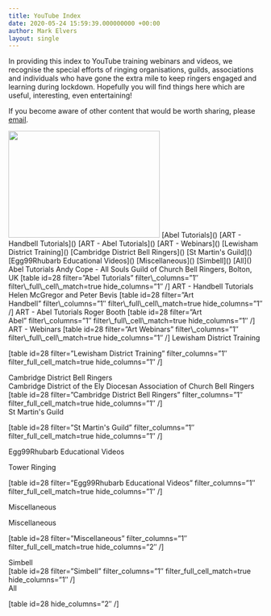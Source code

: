 ```yaml
---
title: YouTube Index
date: 2020-05-24 15:59:39.000000000 +00:00
author: Mark Elvers
layout: single
---
```

In providing this index to YouTube training webinars and videos, we recognise the special efforts of ringing organisations, guilds, associations and individuals who have gone the extra mile to keep ringers engaged and learning during lockdown. Hopefully you will find things here which are useful, interesting, even entertaining!

If you become aware of other content that would be worth sharing, please [email](mailto:YouTube@tunbury.org). 

<img width="300" height="212" src="https://cccbr.org.uk/wp-content/uploads/2020/05/yt_icon_rgb-300x212.png" alt="" loading="lazy" srcset="https://cccbr.org.uk/wp-content/uploads/2020/05/yt_icon_rgb-300x212.png 300w, https://cccbr.org.uk/wp-content/uploads/2020/05/yt_icon_rgb-600x423.png 600w, https://cccbr.org.uk/wp-content/uploads/2020/05/yt_icon_rgb.png 734w" sizes="(max-width: 300px) 100vw, 300px" />  
[Abel Tutorials]()  
[ART - Handbell Tutorials]()  
[ART - Abel Tutorials]()  
[ART - Webinars]()  
[Lewisham District Training]()  
[Cambridge District Bell Ringers]()  
[St Martin&apos;s Guild]()  
[Egg99Rhubarb Educational Videos]()  
[Miscellaneous]()  
[Simbell]()  
[All]()  
Abel Tutorials  
Andy Cope - All Souls Guild of Church Bell Ringers, Bolton, UK  
[table id=28 filter=&#8221;Abel Tutorials&#8221; filter\_columns=&#8221;1&#8243; filter\_full\_cell\_match=true hide_columns=&#8221;1&#8243; /]  
ART - Handbell Tutorials  
Helen McGregor and Peter Bevis  
[table id=28 filter=&#8221;Art Handbell&#8221; filter\_columns=&#8221;1&#8243; filter\_full\_cell\_match=true hide_columns=&#8221;1&#8243; /]  
ART - Abel Tutorials  
Roger Booth  
[table id=28 filter=&#8221;Art Abel&#8221; filter\_columns=&#8221;1&#8243; filter\_full\_cell\_match=true hide_columns=&#8221;1&#8243; /]  
ART - Webinars  
[table id=28 filter=&#8221;Art Webinars&#8221; filter\_columns=&#8221;1&#8243; filter\_full\_cell\_match=true hide_columns=&#8221;1&#8243; /]  
Lewisham District Training

[table id=28 filter=&#8221;Lewisham District Training&#8221; filter\_columns=&#8221;1&#8243; filter\_full\_cell\_match=true hide_columns=&#8221;1&#8243; /]

Cambridge District Bell Ringers  
Cambridge District of the Ely Diocesan Association of Church Bell Ringers  
[table id=28 filter=&#8221;Cambridge District Bell Ringers&#8221; filter\_columns=&#8221;1&#8243; filter\_full\_cell\_match=true hide_columns=&#8221;1&#8243; /]  
St Martin&apos;s Guild

[table id=28 filter=&#8221;St Martin&apos;s Guild&#8221; filter\_columns=&#8221;1&#8243; filter\_full\_cell\_match=true hide_columns=&#8221;1&#8243; /]

Egg99Rhubarb Educational Videos

Tower Ringing

[table id=28 filter=&#8221;Egg99Rhubarb Educational Videos&#8221; filter\_columns=&#8221;1&#8243; filter\_full\_cell\_match=true hide_columns=&#8221;1&#8243; /]

Miscellaneous

Miscellaneous

[table id=28 filter=&#8221;Miscellaneous&#8221; filter\_columns=&#8221;1&#8243; filter\_full\_cell\_match=true hide_columns=&#8221;2&#8243; /]

Simbell  
[table id=28 filter=&#8221;Simbell&#8221; filter\_columns=&#8221;1&#8243; filter\_full\_cell\_match=true hide_columns=&#8221;1&#8243; /]  
All

[table id=28 hide_columns=&#8221;2&#8243; /]
